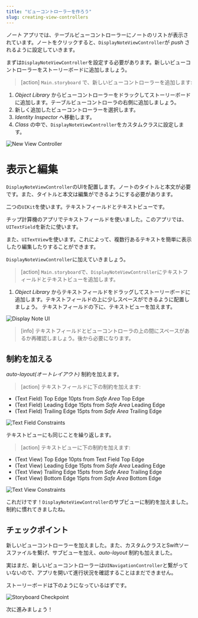 ```yaml
---
title: "ビューコントローラーを作ろう"
slug: creating-view-controllers
---
```


_ノート_ アプリでは、テーブルビューコントローラーにノートのリストが表示されています。ノートをクリックすると、`DisplayNoteViewController`が _push_ されるように設定していきます。

まずは`DisplayNoteViewController`を設定する必要があります。新しいビューコントローラーをストーリーボードに追加しましょう。

> [action]
`Main.storyboard` で、新しいビューコントローラーを追加します:
>
1. _Object Library_ からビューコントローラーをドラックしてストーリーボードに追加します。テーブルビューコントローラの右側に追加しましょう。
1. 新しく追加したビューコントローラーを選択します。
1. _Identity Inspector_ へ移動します。
1. _Class_ の中で、`DisplayNoteViewController`をカスタムクラスに設定します。
>
![New View Controller](assets/new_view_controller.png)

# 表示と編集

`DisplayNoteViewController`のUIを配置します。ノートのタイトルと本文が必要です。また、タイトルと本文は編集ができるようにする必要があります。

二つの`UIKit`を使います。テキストフィールドとテキストビューです。

チップ計算機のアプリでテキストフィールドを使いました。このアプリでは、`UITextField`を新たに使います。

また、`UITextView`を使います。これによって、複数行あるテキストを簡単に表示したり編集したりすることができます。

`DisplayNoteViewController`に加えていきましょう。

> [action]
`Main.storyboard`で、`DisplayNoteViewController`にテキストフィールドとテキストビューを追加します。
>
1. _Object Library_ からテキストフィールドをドラッグしてストーリーボードに追加します。テキストフィールドの上に少しスペースができるように配置しましょう。
テキストフィールドの下に、テキストビューを加えます。
>
![Display Note UI](assets/display_note_ui.png)

<!-- break -->

> [info]
テキストフィールドとビューコントローラの上の間にスペースがあるか再確認しましょう。後から必要になります。

## 制約を加える

_auto-layout(オートレイアウト)_ 制約を加えます。

> [action]
テキストフィールドに下の制約を加えます:
>
- (Text Field) Top Edge 10pts from _Safe Area_ Top Edge
- (Text Field) Leading Edge 15pts from _Safe Area_ Leading Edge
- (Text Field) Trailing Edge 15pts from _Safe Area_ Trailing Edge
>
![Text Field Constraints](assets/text_field_constraints.png)

テキストビューにも同じことを繰り返します。

> [action]
テキストビューに下の制約を加えます:
>
- (Text View) Top Edge 10pts from Text Field Top Edge
- (Text View) Leading Edge 15pts from _Safe Area_ Leading Edge
- (Text View) Trailing Edge 15pts from _Safe Area_ Trailing Edge
- (Text View) Bottom Edge 15pts from _Safe Area_ Bottom Edge
>
![Text View Constraints](assets/text_view_constraints.png)

これだけです！`DisplayNoteViewController`のサブビューに制約を加えました。制約に慣れてきましたね。

## チェックポイント

新しいビューコントローラーを加えました。また、カスタムクラスとSwiftソースファイルを繋げ、サブビューを加え、_auto-layout_ 制約も加えました。

実はまだ、新しいビューコントローラーは`UINavigationController`と繋がっていないので、アプリを開いて進行状況を確認することはまだできません。

ストーリーボードは下のようになっているはずです。

![Storyboard Checkpoint](assets/new_vc_checkpoint.png)

次に進みましょう！
